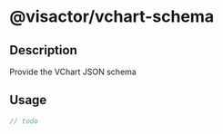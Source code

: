 # @visactor/vchart-schema

## Description

Provide the VChart JSON schema

## Usage

```typescript
// todo
```
